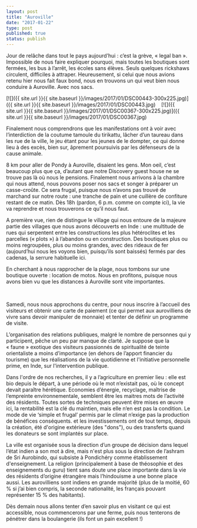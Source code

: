 ```yaml
---
layout: post
title: "Auroville"
date: "2017-01-22"
type: post
published: true
status: publish
---
```


Jour de relâche dans tout le pays aujourd’hui : c’est la grève, « legal ban ». Impossible de nous faire expliquer pourquoi, mais toutes les boutiques sont fermées, les bus à l’arrêt, les écoles sans élèves. Seuls quelques rickshaws circulent, difficiles à attraper. Heureusement, si celui que nous avions retenu hier nous fait faux bond, nous en trouvons un qui veut bien nous conduire à Auroville. Avec nos sacs.

 [![]({{ site.url }}{{ site.baseurl }}/images/2017/01/DSC00443-300x225.jpg)]({{ site.url }}{{ site.baseurl }}/images/2017/01/DSC00443.jpg)    [![]({{ site.url }}{{ site.baseurl }}/images/2017/01/DSC00367-300x225.jpg)]({{ site.url }}{{ site.baseurl }}/images/2017/01/DSC00367.jpg)

Finalement nous comprendrons que les manifestations ont à voir avec l’interdiction de la coutume tamoule du tirikattu, lâcher d’un taureau dans les rue de la ville, le jeu étant pour les jeunes de le dompter, ce qui donne lieu à des excès, bien sur, âprement poursuivis par les défenseurs de la cause animale.

8 km pour aller de Pondy à Auroville, disaient les gens. Mon oeil, c’est beaucoup plus que ça, d’autant que notre Discovery guest house ne se trouve pas là où nous le pensions. Finalement nous arrivons à la chambre qui nous attend, nous pouvons poser nos sacs et songer à préparer un casse-croûte. Ce sera frugal, puisque nous n’avons pas trouvé de marchand sur notre route : une tranche de pain et une cuillère de confiture restant de ce matin. Dès 18h (pardon, 6 p.m. comme on compte ici), la vie va reprendre et nous trouverons ce qu’il nous faut.

A première vue, rien de distingue le village qui nous entoure de la majeure partie des villages que nous avons découverts en Inde : une multitude de rues qui serpentent entre les constructions les plus hétéroclites et les parcelles (« plots ») à l’abandon ou en construction. Des boutiques plus ou moins regroupées, plus ou moins grandes, avec des rideaux de fer (aujourd’hui nous les voyons bien, puisqu’ils sont baissés) fermés par des cadenas, la serrure habituelle ici.

En cherchant à nous rapprocher de la plage, nous tombons sur une boutique ouverte : location de motos. Nous en profitons, puisque nous avons bien vu que les distances à Auroville sont vite importantes.

 

Samedi, nous nous approchons du centre, pour nous inscrire à l’accueil des visiteurs et obtenir une carte de paiement (ce qui permet aux aurovilliens de vivre sans devoir manipuler de monnaie) et tenter de définir un programme de visite.

L’organisation des relations publiques, malgré le nombre de personnes qui y participent, pêche un peu par manque de clarté. Je suppose que la « faune » exotique des visiteurs passionnés de spiritualité de teinte orientaliste a moins d’importance (en dehors de l’apport financier du tourisme) que les réalisations de la vie quotidienne et l'initiative personnelle prime, en Inde, sur l'intervention publique.

Dans l'ordre de nos recherches, il y a l’agriculture en premier lieu : elle est bio depuis le départ, à une période où le mot n’existait pas, où le concept devait paraître hérétique. Economies d’énergie, recyclage, maîtrise de l’empreinte environnementale, semblent être les maitres mots de l’activité des résidents. Toutes sortes de techniques peuvent être mises en œuvre ici, la rentabilité est la clé du maintien, mais elle n‘en est pas la condition. Le mode de vie ‘simple et frugal’ permis par le climat n’exige pas la production de bénéfices conséquents. et les investissements ont de tout temps, depuis la création, été d'origine extérieure (des "dons"), ou des transferts quand les donateurs se sont implantés sur place.

La ville est organisée sous la direction d’un groupe de décision dans lequel l’état indien a son mot à dire, mais n'est plus sous la direction de l’ashram de Sri Aurobindo, qui subsiste à Pondichéry comme établissement d'enseignement. La religion (principalement à base de théosophie et des enseignements du guru) tient sans doute une place importante dans la vie des résidents d’origine étrangère mais l’hindouisme a une bonne place aussi. Les aurovilliens sont indiens en grande majorité (plus de la moitié, 60 % si j’ai bien compris, la seconde nationalité, les français pouvant représenter 15 % des habitants).

Dès demain nous allons tenter d’en savoir plus en visitant ce qui est accessible, nous commencerons par une ferme, puis nous tenterons de pénétrer dans la boulangerie (ils font un pain excellent !)
